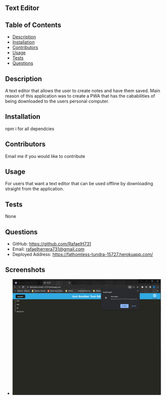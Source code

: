## Text Editor
  
 
  ## Table of Contents
  - [Description](#description)
  - [Installation](#nstallation)
  - [Contributors](#contributors)
  - [Usage](#usage)
  - [Tests](#tests)
  - [Questions](#questions)

  ## Description
  A text editor that allows the user to create notes and have them saved. Main reason of this application was to create a PWA that has the cababilities of being downloaded to the users personal computer.

  ## Installation
  npm i for all dependcies 

  ## Contributors
  Email me if you would like to contribute

  ## Usage
  For users that want a text editor that can be used offline by downloading straight from the application. 

  ## Tests
  None 

  ## Questions
  - GitHub: https://github.com/RafaelH731
  - Email: rafaelherrera731@gmail.com
  - Deployed Address: https://fathomless-tundra-15727.herokuapp.com/
  
  ## Screenshots
  - ![WebsiteScreenshot](/assets/images/text-editor-screenshot.png)
  

